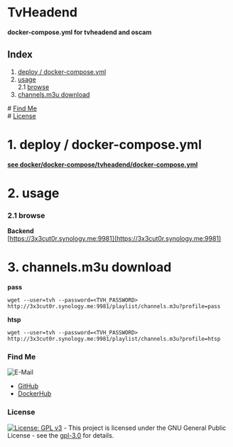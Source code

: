 # TvHeadend

**docker-compose.yml for tvheadend and oscam**  

## Index

1. [deploy / docker-compose.yml](#deploy)  
2. [usage](#usage)  
  2.1 [browse](#browse)  
3. [channels.m3u download](#channels.m3u)  

\# [Find Me](#findme)  
\# [License](#license)  

# 1. deploy / docker-compose.yml <a name="deploy"></a>  
**[see docker/docker-compose/tvheadend/docker-compose.yml](https://github.com/3x3cut0r/synology/blob/master/docker/docker-compose/tvheadend/docker-compose.yml)**  

# 2. usage <a name="usage"></a>  

### 2.1 browse <a name="browse"></a>  
**Backend**  
[https://3x3cut0r.synology.me:9981](https://3x3cut0r.synology.me:9981)  

# 3. channels.m3u download <a name="channels.m3u"></a>  
**pass**
```shell
wget --user=tvh --password=<TVH_PASSWORD> http://3x3cut0r.synology.me:9981/playlist/channels.m3u?profile=pass

```
**htsp**
```shell
wget --user=tvh --password=<TVH_PASSWORD> http://3x3cut0r.synology.me:9981/playlist/channels.m3u?profile=htsp

```

### Find Me <a name="findme"></a>

![E-Mail](https://img.shields.io/badge/E--Mail-executor55%40gmx.de-red)
* [GitHub](https://github.com/3x3cut0r)
* [DockerHub](https://hub.docker.com/u/3x3cut0r)

### License <a name="license"></a>

[![License: GPL v3](https://img.shields.io/badge/License-GPLv3-blue.svg)](https://www.gnu.org/licenses/gpl-3.0) - This project is licensed under the GNU General Public License - see the [gpl-3.0](https://www.gnu.org/licenses/gpl-3.0.en.html) for details.
